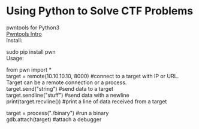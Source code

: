 # Using Python to Solve CTF Problems    
pwntools for Python3    
[Pwntools Intro](https://guyinatuxedo.github.io/02-intro_tooling/pwntools/index.html#pwntools-intro)     
Install:    

  sudo pip install pwn    
Usage:   

  from pwn import *    
  target = remote(10.10.10.10, 8000)     #connect to a target with IP or URL. Target can be a remote connection or a process.     
  target.send("string")   #send data to a target   
  target.sendline("stuff")     #send data with a newline   
  print(target.recvline())    #print a line of data received from a target   
 
  target = process("./binary")     #run a binary   
  gdb.attach(target)    #attach a debugger    
